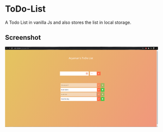 # ToDo-List
A Todo List in vanilla Js and also stores the list in local storage.

## Screenshot
![list](/1.PNG)
